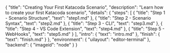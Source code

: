 {
  "title": "Creating Your First Katacoda Scenario",
  "description": "Learn how to create your first Katacoda scenario",
  "details": {
    "steps": [
      {
        "title": "Step 1 - Scenario Structure",
        "text": "step1.md"
      },
      {
        "title": "Step 2 - Scenario Syntax",
        "text": "step2.md"
      },
      {
        "title": "Step 3 - CLI",
        "text": "step3.md"
      },
      {
        "title": "Step 4 - VS Code Extension",
        "text": "step4.md"
      },
      {
        "title": "Step 5 - WebHooks",
        "text": "step5.md"
      }
    ],
    "intro": {
      "text": "intro.md"
    },
    "finish": {
      "text": "finish.md"
    }
  },
  "environment": {
    "uilayout": "editor-terminal"
  },
  "backend": {
    "imageid": "node"
  }
}
